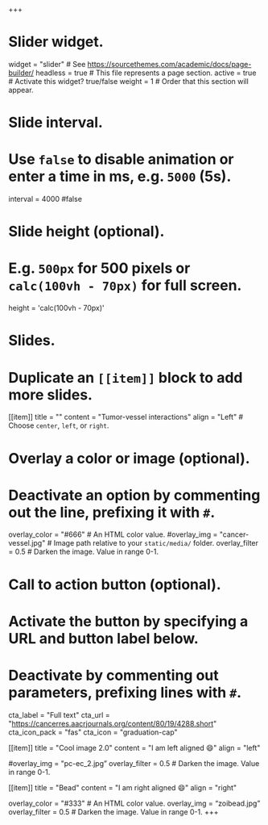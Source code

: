 +++
# Slider widget.
widget = "slider"  # See https://sourcethemes.com/academic/docs/page-builder/
headless = true  # This file represents a page section.
active = true  # Activate this widget? true/false
weight = 1  # Order that this section will appear.

# Slide interval.
# Use `false` to disable animation or enter a time in ms, e.g. `5000` (5s).
interval = 4000
#false

# Slide height (optional).
# E.g. `500px` for 500 pixels or `calc(100vh - 70px)` for full screen.
height = 'calc(100vh - 70px)'

# Slides.
# Duplicate an `[[item]]` block to add more slides.
[[item]]
  title = ""
  content = "Tumor-vessel interactions"
  align = "Left"  # Choose `center`, `left`, or `right`.
  
  # Overlay a color or image (optional).
  #   Deactivate an option by commenting out the line, prefixing it with `#`.
  overlay_color = "#666"  # An HTML color value.
  #overlay_img = "cancer-vessel.jpg"  # Image path relative to your `static/media/` folder.
  overlay_filter = 0.5  # Darken the image. Value in range 0-1.

  # Call to action button (optional).
  #   Activate the button by specifying a URL and button label below.
  #   Deactivate by commenting out parameters, prefixing lines with `#`.
  cta_label = "Full text"
  cta_url = "https://cancerres.aacrjournals.org/content/80/19/4288.short"
  cta_icon_pack = "fas"
  cta_icon = "graduation-cap"

[[item]]
  title = "Cool image 2.0"
  content = "I am left aligned :smile:"
  align = "left"

  #overlay_img = "pc-ec_2.jpg”
  overlay_filter = 0.5  # Darken the image. Value in range 0-1.

[[item]]
  title = "Bead"
  content = "I am right aligned :smile:"
  align = "right"

  overlay_color = "#333"  # An HTML color value.
  overlay_img = “zoibead.jpg”
  overlay_filter = 0.5  # Darken the image. Value in range 0-1.
+++
